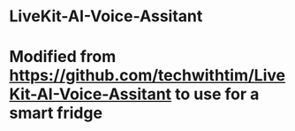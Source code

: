 # LiveKit-AI-Voice-Assitant

# Modified from https://github.com/techwithtim/LiveKit-AI-Voice-Assitant to use for a smart fridge
